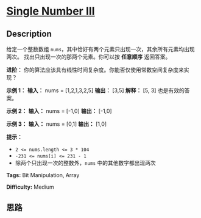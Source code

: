 # [Single Number III][title]

## Description

给定一个整数数组 `nums`，其中恰好有两个元素只出现一次，其余所有元素均出现两次。 找出只出现一次的那两个元素。你可以按 **任意顺序** 返回答案。

**进阶：** 你的算法应该具有线性时间复杂度。你能否仅使用常数空间复杂度来实现？

**示例 1：**
            **输入：** nums = [1,2,1,3,2,5]    **输出：** [3,5]    **解释：** [5, 3] 也是有效的答案。    

**示例 2：**
            **输入：** nums = [-1,0]    **输出：** [-1,0]    

**示例 3：**
            **输入：** nums = [0,1]    **输出：** [1,0]    

**提示：**

  * `2 <= nums.length <= 3 * 104`
  * `-231 <= nums[i] <= 231 - 1`
  * 除两个只出现一次的整数外，`nums` 中的其他数字都出现两次


**Tags:** Bit Manipulation, Array

**Difficulty:** Medium

## 思路

[title]: https://leetcode-cn.com/problems/single-number-iii
